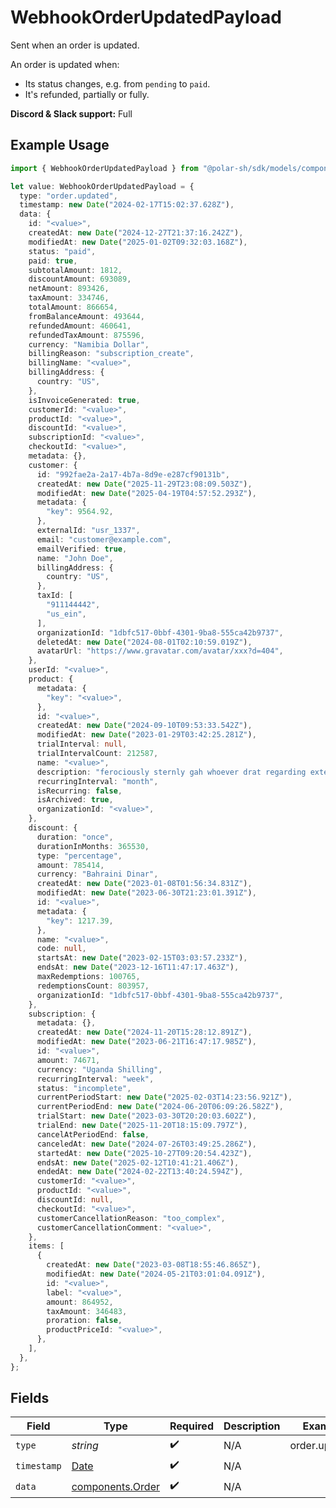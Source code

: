# WebhookOrderUpdatedPayload

Sent when an order is updated.

An order is updated when:

* Its status changes, e.g. from `pending` to `paid`.
* It's refunded, partially or fully.

**Discord & Slack support:** Full

## Example Usage

```typescript
import { WebhookOrderUpdatedPayload } from "@polar-sh/sdk/models/components/webhookorderupdatedpayload.js";

let value: WebhookOrderUpdatedPayload = {
  type: "order.updated",
  timestamp: new Date("2024-02-17T15:02:37.628Z"),
  data: {
    id: "<value>",
    createdAt: new Date("2024-12-27T21:37:16.242Z"),
    modifiedAt: new Date("2025-01-02T09:32:03.168Z"),
    status: "paid",
    paid: true,
    subtotalAmount: 1812,
    discountAmount: 693089,
    netAmount: 893426,
    taxAmount: 334746,
    totalAmount: 866654,
    fromBalanceAmount: 493644,
    refundedAmount: 460641,
    refundedTaxAmount: 875596,
    currency: "Namibia Dollar",
    billingReason: "subscription_create",
    billingName: "<value>",
    billingAddress: {
      country: "US",
    },
    isInvoiceGenerated: true,
    customerId: "<value>",
    productId: "<value>",
    discountId: "<value>",
    subscriptionId: "<value>",
    checkoutId: "<value>",
    metadata: {},
    customer: {
      id: "992fae2a-2a17-4b7a-8d9e-e287cf90131b",
      createdAt: new Date("2025-11-29T23:08:09.503Z"),
      modifiedAt: new Date("2025-04-19T04:57:52.293Z"),
      metadata: {
        "key": 9564.92,
      },
      externalId: "usr_1337",
      email: "customer@example.com",
      emailVerified: true,
      name: "John Doe",
      billingAddress: {
        country: "US",
      },
      taxId: [
        "911144442",
        "us_ein",
      ],
      organizationId: "1dbfc517-0bbf-4301-9ba8-555ca42b9737",
      deletedAt: new Date("2024-08-01T02:10:59.019Z"),
      avatarUrl: "https://www.gravatar.com/avatar/xxx?d=404",
    },
    userId: "<value>",
    product: {
      metadata: {
        "key": "<value>",
      },
      id: "<value>",
      createdAt: new Date("2024-09-10T09:53:33.542Z"),
      modifiedAt: new Date("2023-01-29T03:42:25.281Z"),
      trialInterval: null,
      trialIntervalCount: 212587,
      name: "<value>",
      description: "ferociously sternly gah whoever drat regarding exterior ha",
      recurringInterval: "month",
      isRecurring: false,
      isArchived: true,
      organizationId: "<value>",
    },
    discount: {
      duration: "once",
      durationInMonths: 365530,
      type: "percentage",
      amount: 785414,
      currency: "Bahraini Dinar",
      createdAt: new Date("2023-01-08T01:56:34.831Z"),
      modifiedAt: new Date("2023-06-30T21:23:01.391Z"),
      id: "<value>",
      metadata: {
        "key": 1217.39,
      },
      name: "<value>",
      code: null,
      startsAt: new Date("2023-02-15T03:03:57.233Z"),
      endsAt: new Date("2023-12-16T11:47:17.463Z"),
      maxRedemptions: 100765,
      redemptionsCount: 803957,
      organizationId: "1dbfc517-0bbf-4301-9ba8-555ca42b9737",
    },
    subscription: {
      metadata: {},
      createdAt: new Date("2024-11-20T15:28:12.891Z"),
      modifiedAt: new Date("2023-06-21T16:47:17.985Z"),
      id: "<value>",
      amount: 74671,
      currency: "Uganda Shilling",
      recurringInterval: "week",
      status: "incomplete",
      currentPeriodStart: new Date("2025-02-03T14:23:56.921Z"),
      currentPeriodEnd: new Date("2024-06-20T06:09:26.582Z"),
      trialStart: new Date("2023-03-30T20:20:03.602Z"),
      trialEnd: new Date("2025-11-20T18:15:09.797Z"),
      cancelAtPeriodEnd: false,
      canceledAt: new Date("2024-07-26T03:49:25.286Z"),
      startedAt: new Date("2025-10-27T09:20:54.423Z"),
      endsAt: new Date("2025-02-12T10:41:21.406Z"),
      endedAt: new Date("2024-02-22T13:40:24.594Z"),
      customerId: "<value>",
      productId: "<value>",
      discountId: null,
      checkoutId: "<value>",
      customerCancellationReason: "too_complex",
      customerCancellationComment: "<value>",
    },
    items: [
      {
        createdAt: new Date("2023-03-08T18:55:46.865Z"),
        modifiedAt: new Date("2024-05-21T03:01:04.091Z"),
        id: "<value>",
        label: "<value>",
        amount: 864952,
        taxAmount: 346483,
        proration: false,
        productPriceId: "<value>",
      },
    ],
  },
};
```

## Fields

| Field                                                                                         | Type                                                                                          | Required                                                                                      | Description                                                                                   | Example                                                                                       |
| --------------------------------------------------------------------------------------------- | --------------------------------------------------------------------------------------------- | --------------------------------------------------------------------------------------------- | --------------------------------------------------------------------------------------------- | --------------------------------------------------------------------------------------------- |
| `type`                                                                                        | *string*                                                                                      | :heavy_check_mark:                                                                            | N/A                                                                                           | order.updated                                                                                 |
| `timestamp`                                                                                   | [Date](https://developer.mozilla.org/en-US/docs/Web/JavaScript/Reference/Global_Objects/Date) | :heavy_check_mark:                                                                            | N/A                                                                                           |                                                                                               |
| `data`                                                                                        | [components.Order](../../models/components/order.md)                                          | :heavy_check_mark:                                                                            | N/A                                                                                           |                                                                                               |